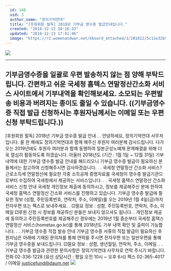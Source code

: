 ```yaml
---
  id: 148
  uid: 3
  author_name: "정의기억연대"
  title: "[후원회원 필독] 2018년 기부금 영수증 발급안내입니다."
  created: "2018-12-12 18:16:33"
  updated: "2018-12-13 17:41:46"
  image: "https://r2.womenandwar.net/kboard_attached/1/201812/5c11e32b51db81321902.png"
---
```

![](https://r2.womenandwar.net/kboard_attached/1/201812/5c11e32b51db81321902.png)

----------------------------------------------------------------------------------------------------------------------------------------
기부금영수증을 일괄로 우편 발송하지 않는 점 양해 부탁드립니다.
간편하고 쉬운 국세청 홈텍스 연말정산간소화 서비스 사이트에서 기부내역을 확인해보세요.
소모되는 우편발송 비용과 버려지는 종이도 줄일 수 있습니다.
((기부금영수증 직접 발급 신청하시는 후원자님께서는 이메일 또는 우편 신청 부탁드립니다.)) 
----------------------------------------------------------------------------------------------------------------------------------------


\[후원회원 필독\] 2018년 기부금 영수증 발급 안내
.
.
안녕하세요, 정의기억연대 사무처입니다. 
올 한 해에도 정의기억연대과 함께 해주신 후원자 여러분께 감사드립니다. 
다가오는 2019년에도 후원자 여러분과 함께 동행하여 일본군성노예제 문제해결을 위해 
더욱 열심히 활동하도록 하겠습니다.
아울러 2018년도 (기간 : 1월 1일 ~ 12월 31일) 기부 내역에 대한 기부금 영수증 발급 안내를 해드리오니 
기부금 영수증 발급이 필요하신 분들께서는 참고하여 신청해주시면 감사하겠습니다. 
.
.
국세청 연말정산 간소화 서비스?
근로소득세 연말정산에 필요한 각종 소득공제 증명자료를 국세청이 영수증 발급기관으로부터 
수집하여 국세청에서 제공하는 서비스입니다.
.
.
국세청 홈택스 연말정산 간소화 서비스 신청 안내
국세청 개인정보 제출에 동의하시고, 정보를 제공해주신 분에 한하여 
국세청 홈택스 연말정산 간소화 서비스를 진행하고 있습니다. 
기부금 영수증 발급에 필요한 정보 (성함, 주민등록번호, 연락처, 주소, 이메일)를 
오는 2019년 1월 4일(금)까지 전자우편 또는 팩스로 보내주세요.
.
⚀필요 정보 : 성함, 주민등록번호, 연락처, 주소, 이메일
⚁후원 신청 시 정보를 제공하신 분들은 보내지 않으셔도 됩니다.
.
개인정보 제공에 동의하고 주민등록번호를 제공해주신 경우에는 2019년 1월 중순부터 
국세청 홈택스 연말정산 서비스(hometax.go.kr)를 통해 2018년도 기부 내역 확인 및 출력이 가능합니다.
.
.
기부금 영수증 직접 발송 안내 
기부금 영수증 서류의 직접 발급이 필요하신 후원자님은 아래에 기재된 문의처를 통해 연락을 주시면 
전자우편 또는 일반우편을 통해 기부금 영수증을 보내드립니다.
⚀필요 정보 : 성함, 생년월일, 연락처, 주소, 이메일.
.
.
기부금 영수증 발급과 관련한 문의사항은 정의기억연대 사무처로 연락 주시기 바랍니다.
전화 02-336-1228 (유선 상담시간 : 평일 오전 10시 ~ 오후 6시)
팩스 02-365-4017 / 이메일 justicefund@daum.net ![](https://r2.womenandwar.net/kboard_attached/1/201812/5c11e32b51db81321902.png)